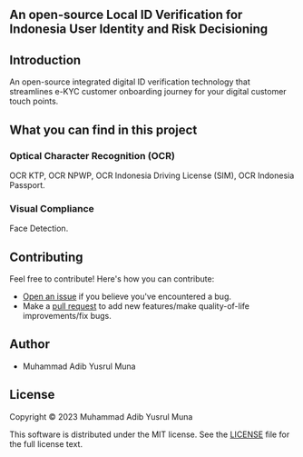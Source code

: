 ## An open-source Local ID Verification for Indonesia User Identity and Risk Decisioning

## Introduction

An open-source integrated digital ID verification technology that streamlines e-KYC customer onboarding journey for your digital customer touch points.

## What you can find in this project

### Optical Character Recognition (OCR)

OCR KTP, OCR NPWP, OCR Indonesia Driving License (SIM), OCR Indonesia Passport.

### Visual Compliance

Face Detection.

## Contributing

Feel free to contribute! Here's how you can contribute:

- [Open an issue](https://github.com/adibmuhamad/ekyc/issues) if you believe you've encountered a bug.
- Make a [pull request](https://github.com/adibmuhamad/ekyc/pull) to add new features/make quality-of-life improvements/fix bugs.

## Author

- Muhammad Adib Yusrul Muna

## License
Copyright © 2023 Muhammad Adib Yusrul Muna

This software is distributed under the MIT license. See the [LICENSE](https://github.com/adibmuhamad/ekyc/blob/main/LICENSE) file for the full license text.

